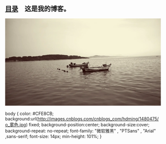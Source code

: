 <!-- 这是主页文件 -->
## [目录](catalogue.md)　这是我的博客。
![](images/Sea.webp)

body {
    color: #CFE8CB;
    background:url(http://images.cnblogs.com/cnblogs_com/hdming/1480475/o_雾色.jpg) fixed;
    background-position:center;
    background-size:cover;
    background-repeat: no-repeat;
    font-family: "微软雅黑" , "PTSans" , "Arial" ,sans-serif;
    font-size: 14px;
    min-height: 101%;
}
